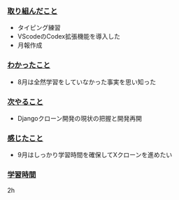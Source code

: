### <u>取り組んだこと</u>
- タイピング練習
- VScodeのCodex拡張機能を導入した
- 月報作成

### <u>わかったこと</u>
- 8月は全然学習をしていなかった事実を思い知った

### <u>次やること</u>
- Djangoクローン開発の現状の把握と開発再開

### <u>感じたこと</u>
- 9月はしっかり学習時間を確保してXクローンを進めたい

### <u>学習時間</u>
2h
